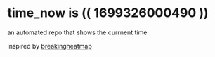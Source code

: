 # time_now is (( 1699326000490 ))

an automated repo that shows the currnent time

inspired by [breakingheatmap](https://github.com/breakingheatmap/breakingheatmap)